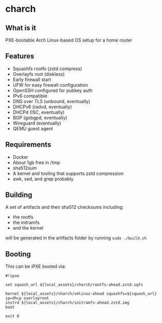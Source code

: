# charch

## What is it

PXE-bootable Arch Linux-based OS setup for a home router

## Features

- Squashfs rootfs (zstd compress)
- Overlayfs root (diskless)
- Early firewall start
- UFW for easy firewall configuration
- OpenSSH configured for pubkey auth
- IPv6 compatible
- DNS over TLS (unbound, eventually)
- DHCPv6 (radvd, eventually)
- DHCPd (ISC, eventually)
- BGP (gobgpd, eventually)
- Wireguard (eventually)
- QEMU guest agent

## Requirements

- Docker
- About 1gb free in /tmp
- sha512sum
- A kernel and tooling that supports zstd compression
- awk, sed, and grep probably

## Building

A set of artifacts and their sha512 checksums including:

* the rootfs
* the initramfs
* and the kernel

will be generated in the artifacts folder by running `sudo ./build.sh`

## Booting

This can be iPXE booted via:

```ipxe
#!ipxe

set squash_url ${local_assets}/charch/rootfs-ahead.zstd.sqfs

kernel ${local_assets}/charch/vmlinuz-ahead squashfs=${squash_url} ip=dhcp overlayroot
initrd ${local_assets}/charch/initramfs-ahead.zstd.img
boot

exit 0
```
